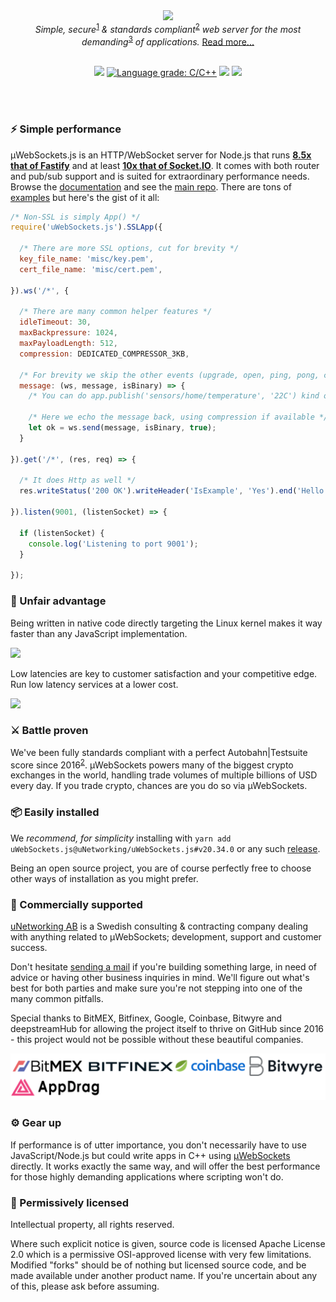 <div align="center">
<img src="https://raw.githubusercontent.com/uNetworking/uWebSockets/master/misc/logo.svg" height="180" /><br>
<i>Simple, secure</i><sup><a href="https://github.com/uNetworking/uWebSockets/tree/master/fuzzing#fuzz-testing-of-various-parsers-and-mocked-examples">1</a></sup><i> & standards compliant</i><sup><a href="https://unetworking.github.io/uWebSockets.js/report.pdf">2</a></sup><i> web server for the most demanding</i><sup><a href="https://github.com/uNetworking/uWebSockets/tree/master/benchmarks#benchmark-driven-development">3</a></sup><i> of applications.</i> <a href="https://github.com/uNetworking/uWebSockets/blob/master/misc/READMORE.md">Read more...</a>
<br><br>


<a href="https://github.com/uNetworking/uWebSockets.js/releases"><img src="https://img.shields.io/github/v/release/uNetworking/uWebSockets.js"></a> <a href="https://lgtm.com/projects/g/uNetworking/uWebSockets.js/context:cpp"><img alt="Language grade: C/C++" src="https://img.shields.io/lgtm/grade/cpp/g/uNetworking/uWebSockets.js.svg?logo=lgtm&logoWidth=18"/></a> <a href="https://bugs.chromium.org/p/oss-fuzz/issues/list?sort=-opened&can=1&q=proj:uwebsockets"><img src="https://oss-fuzz-build-logs.storage.googleapis.com/badges/uwebsockets.svg" /></a> <img src="https://img.shields.io/badge/downloads-65%20million-pink" />
</div>
<br><br>

### :zap: Simple performance
µWebSockets.js is an HTTP/WebSocket server for Node.js that runs **[8.5x that of Fastify](https://alexhultman.medium.com/serving-100k-requests-second-from-a-fanless-raspberry-pi-4-over-ethernet-fdd2c2e05a1e)** and at least **[10x that of Socket.IO](https://medium.com/swlh/100k-secure-websockets-with-raspberry-pi-4-1ba5d2127a23)**. It comes with both router and pub/sub support and is suited for extraordinary performance needs. Browse the [documentation](https://unetworking.github.io/uWebSockets.js/generated/) and see the [main repo](https://github.com/uNetworking/uWebSockets). There are tons of [examples](examples) but here's the gist of it all:

```javascript
/* Non-SSL is simply App() */
require('uWebSockets.js').SSLApp({

  /* There are more SSL options, cut for brevity */
  key_file_name: 'misc/key.pem',
  cert_file_name: 'misc/cert.pem',
  
}).ws('/*', {

  /* There are many common helper features */
  idleTimeout: 30,
  maxBackpressure: 1024,
  maxPayloadLength: 512,
  compression: DEDICATED_COMPRESSOR_3KB,

  /* For brevity we skip the other events (upgrade, open, ping, pong, close) */
  message: (ws, message, isBinary) => {
    /* You can do app.publish('sensors/home/temperature', '22C') kind of pub/sub as well */
    
    /* Here we echo the message back, using compression if available */
    let ok = ws.send(message, isBinary, true);
  }
  
}).get('/*', (res, req) => {

  /* It does Http as well */
  res.writeStatus('200 OK').writeHeader('IsExample', 'Yes').end('Hello there!');
  
}).listen(9001, (listenSocket) => {

  if (listenSocket) {
    console.log('Listening to port 9001');
  }
  
});
```

### :muscle: Unfair advantage

Being written in native code directly targeting the Linux kernel makes it way faster than any JavaScript implementation.

![](misc/chart.png)

Low latencies are key to customer satisfaction and your competitive edge. Run low latency services at a lower cost.

![](misc/Manycast%20latency%20comparison%20%5Blower%20is%20better%5D.png)

### :crossed_swords: Battle proven
We've been fully standards compliant with a perfect Autobahn|Testsuite score since 2016<sup><a href="https://unetworking.github.io/uWebSockets.js/report.pdf">2</a></sup>. µWebSockets powers many of the biggest crypto exchanges in the world, handling trade volumes of multiple billions of USD every day. If you trade crypto, chances are you do so via µWebSockets.

### :package: Easily installed
We *recommend, for simplicity* installing with `yarn add uWebSockets.js@uNetworking/uWebSockets.js#v20.34.0` or any such [release](https://github.com/uNetworking/uWebSockets.js/releases).

Being an open source project, you are of course perfectly free to choose other ways of installation as you might prefer.

### :briefcase: Commercially supported
<a href="https://github.com/uNetworking">uNetworking AB</a> is a Swedish consulting & contracting company dealing with anything related to µWebSockets; development, support and customer success.

Don't hesitate <a href="mailto:alexhultman@gmail.com">sending a mail</a> if you're building something large, in need of advice or having other business inquiries in mind. We'll figure out what's best for both parties and make sure you're not stepping into one of the many common pitfalls.

Special thanks to BitMEX, Bitfinex, Google, Coinbase, Bitwyre and deepstreamHub for allowing the project itself to thrive on GitHub since 2016 - this project would not be possible without these beautiful companies.

<img src="https://github.com/uNetworking/uWebSockets/raw/master/misc/2018.png" />

### :gear: Gear up
If performance is of utter importance, you don't necessarily have to use JavaScript/Node.js but could write apps in C++ using [µWebSockets](https://github.com/uNetworking/uWebSockets) directly. It works exactly the same way, and will offer the best performance for those highly demanding applications where scripting won't do.

### :handshake: Permissively licensed
Intellectual property, all rights reserved.

Where such explicit notice is given, source code is licensed Apache License 2.0 which is a permissive OSI-approved license with very few limitations. Modified "forks" should be of nothing but licensed source code, and be made available under another product name. If you're uncertain about any of this, please ask before assuming.
